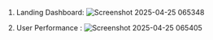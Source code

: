 1. Landing Dashboard:
![Screenshot 2025-04-25 065348](https://github.com/user-attachments/assets/6f8dd467-71b2-4bb7-b7e3-a0ff55789db5)


2. User Performance :
![Screenshot 2025-04-25 065405](https://github.com/user-attachments/assets/e7830c11-ccc4-4e75-91a0-8adb3bbdda57)
